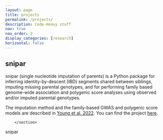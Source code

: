 ```yaml
---
layout: page
title: projects
permalink: /projects/
description: Code-Heavy stuff
nav: true
nav_order: 2
display_categories: [research]
horizontal: false
---
```


<!-- pages/projects.md -->
<div class="projects">
<section>
            <h1>snipar</h1>
             
 
<p>
snipar (single nucleotide imputation of parents) is a Python package for inferring identity-by-descent (IBD) segments shared between siblings, imputing missing parental genotypes, and for performing family based genome-wide association and polygenic score analyses using observed and/or imputed parental genotypes.

The imputation method and the family-based GWAS and polygenic score models are described in  <a href="https://www.nature.com/articles/s41588-022-01085-0">Young et al. 2022</a>.
You can find the project <a href="https://github.com/AlexTISYoung/snipar">here</a>.
</p>
 
 
        </section>
snipar


</div>
